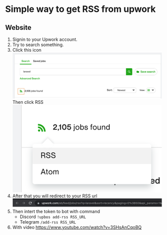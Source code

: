 # Simple way to get RSS from upwork

## Website

1. Signin to your Upwork account.
2. Try to search something.
3. Click this icon
   ![`_`](/static/search.png)
   Then click RSS
   ![`_`](/static/rss.png)
4. After that you will redirect to your RSS url
   ![`_`](/static/url.png)
5. Then intert the token to bot with command
   - Discord `!upbos add-rss RSS_URL`
   - Telegram `/add-rss RSS_URL`
6. With video https://www.youtube.com/watch?v=3SHsAnCqoBQ
